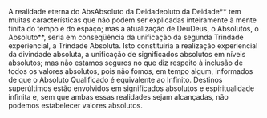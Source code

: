 ﻿A realidade eterna do AbsAbsoluto da Deidadeoluto da Deidade** tem muitas características que não podem ser explicadas inteiramente à mente  finita do tempo e do espaço; mas a atualização de DeuDeus, o Absolutos, o Absoluto**, seria em conseqüência da unificação da segunda Trindade experiencial, a Trindade Absoluta. Isto constituiria a realização experiencial da divindade absoluta, a unificação de significados absolutos em níveis absolutos; mas não estamos seguros no que diz respeito à inclusão de todos os valores absolutos, pois não fomos, em tempo algum, informados de que o Absoluto Qualificado é equivalente ao Infinito. Destinos superúltimos estão envolvidos em significados absolutos e  espiritualidade infinita e, sem que ambas essas realidades sejam alcançadas, não podemos estabelecer valores absolutos.